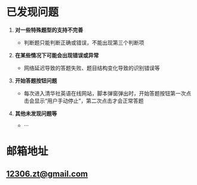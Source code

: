 # 已发现问题

1. **对一些特殊题型的支持不完善**
   - 判断题只能判断正确或错误，不能出现第三个判断项

2. **在某些情况下可能会出现错误或异常**
   - 网络延迟导致的答题失败、题目结构变化导致的识别错误等

3. **开始答题按钮问题**
   - 每次进入清华社英语在线网站，脚本弹窗弹出时，开始答题按钮第一次点击会显示“用户手动停止”，第二次点击才会正常答题

4. **其他未发现问题等**
   - ···

# 邮箱地址

## 12306.zt@gmail.com